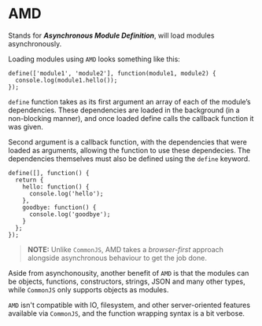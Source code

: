 # AMD

Stands for **_Asynchronous Module Definition_**, will load modules asynchronously.

Loading modules using `AMD` looks something like this:

```
define(['module1', 'module2'], function(module1, module2) {
  console.log(module1.hello());
});
```

`define` function takes as its first argument an array of each of the module’s dependencies. These dependencies are loaded in the background (in a non-blocking manner), and once loaded define calls the callback function it was given.

Second argument is a callback function, with the dependencies that were loaded as arguments, allowing the function to use these dependecies. The dependencies themselves must also be defined using the `define` keyword.

```
define([], function() {
  return {
    hello: function() {
      console.log('hello');
    },
    goodbye: function() {
      console.log('goodbye');
    }
  };
});
```

> **NOTE:** Unlike `CommonJS`, AMD takes a _browser-first_ approach alongside asynchronous behaviour to get the job done.

Aside from asynchonousity, another benefit of `AMD` is that the modules can be objects, functions, constructors, strings, JSON and many other types, while `CommonJS` only supports objects as modules.

`AMD` isn't compatible with IO, filesystem, and other server-oriented features available via `CommonJS`, and the function wrapping syntax is a bit verbose.
